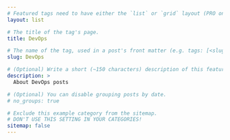 ```yaml
---
# Featured tags need to have either the `list` or `grid` layout (PRO only).
layout: list

# The title of the tag's page.
title: DevOps

# The name of the tag, used in a post's front matter (e.g. tags: [<slug>]).
slug: DevOps

# (Optional) Write a short (~150 characters) description of this featured tag.
description: >
  About DevOps posts

# (Optional) You can disable grouping posts by date.
# no_groups: true

# Exclude this example category from the sitemap.
# DON'T USE THIS SETTING IN YOUR CATEGORIES!
sitemap: false
---
```

